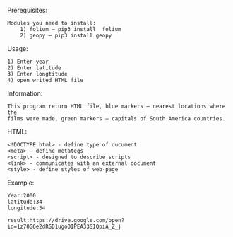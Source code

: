 Prerequisites:

	Modules you need to install: 
		1) folium – pip3 install  folium
		2) geopy – pip3 install geopy

Usage:

	1) Enter year
	2) Enter latitude
	3) Enter longtitude
	4) open writed HTML file

Information:

	This program return HTML file, blue markers – nearest locations where the 
	films were made, green markers – capitals of South America countries.
	
HTML:

	<!DOCTYPE html> - define type of ducument
	<meta> - define metategs
	<script> - designed to describe scripts
	<link> - communicates with an external document
	<style> - define styles of web-page

Example:

	Year:2000
	latitude:34
	longitude:34
	
	result:https://drive.google.com/open?id=1z70G6e2dRGD1ugoOIPEA33SIQpiA_Z_j
